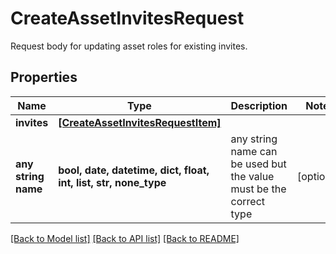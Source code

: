 # CreateAssetInvitesRequest

Request body for updating asset roles for existing invites.

## Properties
Name | Type | Description | Notes
------------ | ------------- | ------------- | -------------
**invites** | [**[CreateAssetInvitesRequestItem]**](CreateAssetInvitesRequestItem.md) |  | 
**any string name** | **bool, date, datetime, dict, float, int, list, str, none_type** | any string name can be used but the value must be the correct type | [optional]

[[Back to Model list]](../README.md#documentation-for-models) [[Back to API list]](../README.md#documentation-for-api-endpoints) [[Back to README]](../README.md)


